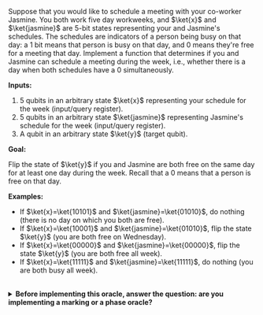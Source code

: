 Suppose that you would like to schedule a meeting with your co-worker Jasmine.
You both work five day workweeks, and $\ket{x}$ and $\ket{jasmine}$ are 5-bit states representing your and Jasmine's schedules.
The schedules are indicators of a person being busy on that day: a $1$ bit means that person is busy on that day, and $0$ means they're free for a meeting that day. Implement a function that determines if you and Jasmine can schedule a meeting during the week, i.e., whether there is a day when both schedules have a $0$ simultaneously.

**Inputs:**

  1. 5 qubits in an arbitrary state $\ket{x}$ representing your schedule for the week (input/query register).
  2. 5 qubits in an arbitrary state $\ket{jasmine}$ representing Jasmine's schedule for the week (input/query register).
  3. A qubit in an arbitrary state $\ket{y}$ (target qubit).

**Goal:**

Flip the state of $\ket{y}$ if you and Jasmine are both free on the same day for at least one day during the week.  Recall that a $0$ means that a person is free on that day.

**Examples:**

* If $\ket{x}=\ket{10101}$ and $\ket{jasmine}=\ket{01010}$, do nothing (there is no day on which you both are free).
* If $\ket{x}=\ket{10001}$ and $\ket{jasmine}=\ket{01010}$, flip the state $\ket{y}$ (you are both free on Wednesday).
* If $\ket{x}=\ket{00000}$ and $\ket{jasmine}=\ket{00000}$, flip the state $\ket{y}$ (you are both free all week).
* If $\ket{x}=\ket{11111}$ and $\ket{jasmine}=\ket{11111}$, do nothing (you are both busy all week).
    
<br/>
<details>
  <summary><b>Before implementing this oracle, answer the question: are you implementing a marking or a phase oracle?</b></summary>
    This is a marking oracle, because we are flipping the state of the target qubit $\ket{y}$ based on the state of the inputs $\ket{x}$ and $\ket{jasmine}$. Notice that even though we do not have the typical single-input-register situation that we saw earlier, this is still a marking oracle.
</details>
